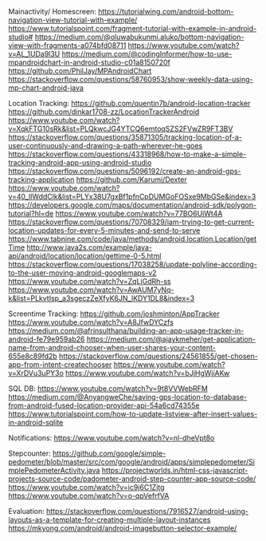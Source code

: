 Mainactivity/ Homescreen:
https://tutorialwing.com/android-bottom-navigation-view-tutorial-with-example/
https://www.tutorialspoint.com/fragment-tutorial-with-example-in-android-studio#
https://medium.com/@oluwabukunmi.aluko/bottom-navigation-view-with-fragments-a074bfd08711
https://www.youtube.com/watch?v=AL_1UDa9l3U
https://medium.com/@codingInformer/how-to-use-mpandroidchart-in-android-studio-c01a8150720f
https://github.com/PhilJay/MPAndroidChart
https://stackoverflow.com/questions/58760953/show-weekly-data-using-mp-chart-android-java

Location Tracking:
https://github.com/quentin7b/android-location-tracker
https://github.com/dinkar1708-zz/LocationTrackerAndroid
https://www.youtube.com/watch?v=XqkFTG10sRk&list=PLQkwcJG4YTCQ6emtoqSZS2FVwZR9FT3BV 
https://stackoverflow.com/questions/35871305/tracking-location-of-a-user-continuously-and-drawing-a-path-wherever-he-goes
https://stackoverflow.com/questions/43318968/how-to-make-a-simple-tracking-android-app-using-android-studio
https://stackoverflow.com/questions/5096192/create-an-android-gps-tracking-application
https://github.com/Karumi/Dexter
https://www.youtube.com/watch?v=40_lIWddClk&list=PLYx38U7gxBf1pfnCpDUMGoFOSxe9MbGSe&index=3
https://developers.google.com/maps/documentation/android-sdk/polygon-tutorial?hl=de
https://www.youtube.com/watch?v=77BO6UiWt4A
https://stackoverflow.com/questions/70708329/iam-trying-to-get-current-location-updates-for-every-5-minutes-and-send-to-serve
https://www.tabnine.com/code/java/methods/android.location.Location/getTime
http://www.java2s.com/example/java-api/android/location/location/gettime-0-5.html
https://stackoverflow.com/questions/17038258/update-polyline-according-to-the-user-moving-android-googlemaps-v2
https://www.youtube.com/watch?v=ZqLjGdRh-ss
https://www.youtube.com/watch?v=AwAUM7yNq-k&list=PLkvtIsp_a3sgeczZeXfyK6JN_IKDY1DL8&index=3


Screentime Tracking:
https://github.com/joshminton/AppTracker 
https://www.youtube.com/watch?v=A8JfwDYCzfs
https://medium.com/@afrinsulthana/building-an-app-usage-tracker-in-android-fe79e959ab26
https://medium.com/@ajaykmeher/get-application-name-from-android-chooser-when-user-shares-your-content-655e8c89fd2b
https://stackoverflow.com/questions/24561855/get-chosen-app-from-intent-createchooser
https://www.youtube.com/watch?v=XrDVu3uPY3o
https://www.youtube.com/watch?v=bJjHgWjiAKw


SQL DB:
https://www.youtube.com/watch?v=9t8VVWebRFM
https://medium.com/@AnyangweChe/saving-gps-location-to-database-from-android-fused-location-provider-api-54a6cd74355e
https://www.tutorialspoint.com/how-to-update-listview-after-insert-values-in-android-sqlite


Notifications:
https://www.youtube.com/watch?v=nl-dheVpt8o

Stepcounter:
https://github.com/google/simple-pedometer/blob/master/src/com/google/android/apps/simplepedometer/SimplePedometerActivity.java
https://projectworlds.in/html-css-javascript-projects-source-code/padometer-android-step-counter-app-source-code/
https://www.youtube.com/watch?v=ic9j6C1Zjtg
https://www.youtube.com/watch?v=o-qpVefrfVA

Evaluation: 
https://stackoverflow.com/questions/7916527/android-using-layouts-as-a-template-for-creating-multiple-layout-instances
https://mkyong.com/android/android-imagebutton-selector-example/


